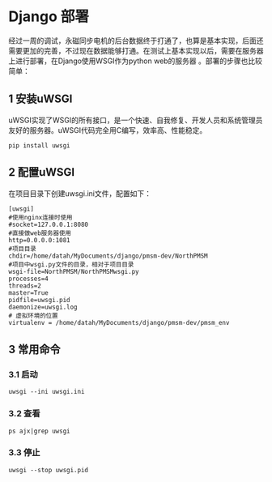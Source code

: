 # Django 部署

经过一周的调试，永磁同步电机的后台数据终于打通了，也算是基本实现，后面还需要更加的完善，不过现在数据能够打通。在测试上基本实现以后，需要在服务器上进行部署，在Django使用WSGI作为python web的服务器 。部署的步骤也比较简单：

## 1 安装uWSGI

uWSGI实现了WSGI的所有接口，是一个快速、自我修复、开发人员和系统管理员友好的服务器。uWSGI代码完全用C编写，效率高、性能稳定。 

```
pip install uwsgi
```

## 2 配置uWSGI 

在项目目录下创建uwsgi.ini文件，配置如下：

```
[uwsgi]
#使用nginx连接时使用
#socket=127.0.0.1:8080
#直接做web服务器使用
http=0.0.0.0:1081
#项目目录
chdir=/home/datah/MyDocuments/django/pmsm-dev/NorthPMSM
#项目中wsgi.py文件的目录，相对于项目目录
wsgi-file=NorthPMSM/NorthPMSMwsgi.py
processes=4
threads=2
master=True
pidfile=uwsgi.pid
daemonize=uwsgi.log
# 虚拟环境的位置
virtualenv = /home/datah/MyDocuments/django/pmsm-dev/pmsm_env
```

##  3 常用命令

### 3.1 启动

```
uwsgi --ini uwsgi.ini
```

### 3.2 查看

```
ps ajx|grep uwsgi
```

### 3.3 停止

```
uwsgi --stop uwsgi.pid
```